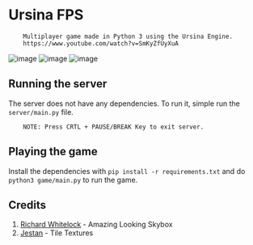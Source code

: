 # Ursina FPS

        Multiplayer game made in Python 3 using the Ursina Engine.
        https://www.youtube.com/watch?v=SmKyZfUyXuA
        
![image](https://github.com/user-attachments/assets/3dfcd08e-97b0-4d21-8780-a86eb6b94466)
![image](https://github.com/user-attachments/assets/a09c1895-5d4a-49d8-b327-ec985fa8ad5d)
![image](https://github.com/imvickykumar999/Multiplayer-Ursina-Game/assets/50515418/817db5d8-b8e3-4b68-b471-64fd4158b3bb)

## Running the server
The server does not have any dependencies. To run it, simple run the `server/main.py` file.

        NOTE: Press CRTL + PAUSE/BREAK Key to exit server.

## Playing the game
Install the dependencies with `pip install -r requirements.txt` and do `python3 game/main.py` to run the game.

## Credits
1. [Richard Whitelock](https://distantlantern.itch.io) - Amazing Looking Skybox
2. [Jestan](https://jestan.itch.io) - Tile Textures
